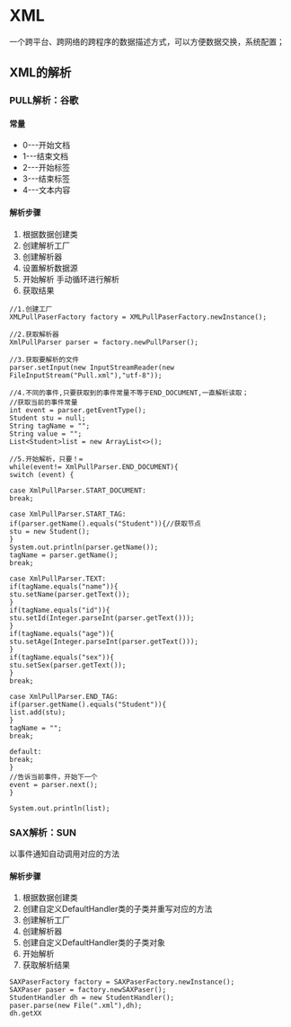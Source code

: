 # XML
一个跨平台、跨网络的跨程序的数据描述方式，可以方便数据交换，系统配置；

## XML的解析
### PULL解析：谷歌
#### 常量
- 0---开始文档
- 1---结束文档
- 2---开始标签
- 3---结束标签
- 4---文本内容

#### 解析步骤
1. 根据数据创建类
2. 创建解析工厂
3. 创建解析器
4. 设置解析数据源
5. 开始解析
	手动循环进行解析
6. 获取结果

```
//1.创建工厂
XMLPullPaserFactory factory = XMLPullPaserFactory.newInstance();

//2.获取解析器
XmlPullParser parser = factory.newPullParser();
		
//3.获取要解析的文件
parser.setInput(new InputStreamReader(new FileInputStream("Pull.xml"),"utf-8"));

//4.不同的事件,只要获取到的事件常量不等于END_DOCUMENT,一直解析读取；
//获取当前的事件常量
int event = parser.getEventType();
Student stu = null;
String tagName = "";
String value = "";
List<Student>list = new ArrayList<>();

//5.开始解析，只要！=
while(event!= XmlPullParser.END_DOCUMENT){
switch (event) {

case XmlPullParser.START_DOCUMENT:
break;

case XmlPullParser.START_TAG:
if(parser.getName().equals("Student")){//获取节点
stu = new Student();
}
System.out.println(parser.getName());
tagName = parser.getName();	
break;
				
case XmlPullParser.TEXT:
if(tagName.equals("name")){
stu.setName(parser.getText());
}
if(tagName.equals("id")){
stu.setId(Integer.parseInt(parser.getText()));
}
if(tagName.equals("age")){
stu.setAge(Integer.parseInt(parser.getText()));
}
if(tagName.equals("sex")){
stu.setSex(parser.getText());
}
break;

case XmlPullParser.END_TAG:
if(parser.getName().equals("Student")){
list.add(stu);
}
tagName = "";
break;

default:
break;
}
//告诉当前事件，开始下一个
event = parser.next();
}
		
System.out.println(list);
```

### SAX解析：SUN
以事件通知自动调用对应的方法
#### 解析步骤
1. 根据数据创建类
2. 创建自定义DefaultHandler类的子类并重写对应的方法
3. 创建解析工厂
4. 创建解析器
5. 创建自定义DefaultHandler类的子类对象
6. 开始解析
7. 获取解析结果
```
SAXPaserFactory factory = SAXPaserFactory.newInstance();
SAXPaser paser = factory.newSAXPaser();
StudentHandler dh = new StudentHandler();
paser.parse(new File(".xml"),dh);
dh.getXX
```